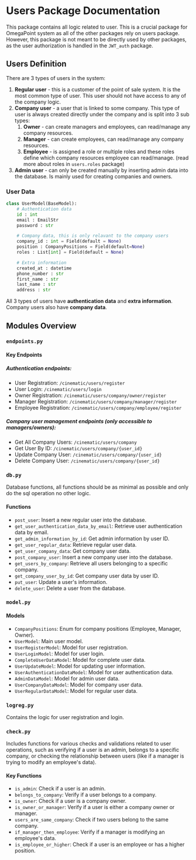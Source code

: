 # Users Package Documentation
This package contains all logic related to user. This is a crucial package for OmegaPoint system as all of the other packages rely on users package. However, this package is not meant to be directly used by other packages, as the user authorization is handled in the `JWT_auth` package.

## Users Definition
There are 3 types of users in the system:
1. **Regular user** - this is a customer of the point of sale system. It is the most common type of user. This user should not have access to any of the company logic.
2. **Company user** - a user that is linked to some company. This type of user is always created directly under the company and is split into 3 sub types:
    1. **Owner** - can create managers and employees, can read/manage any company resources.
    2. **Manager** - can create employees, can read/manage any company resources.
    3. **Employee** - is assigned a role or multiple roles and these roles define which company resources employee can read/manage. (read more about roles in `users.roles` package)
3. **Admin user** - can only be created manually by inserting admin data into the database. Is mainly used for creating companies and owners.

### User Data
```python
class UserModel(BaseModel):
    # Authentication data
    id : int
    email : EmailStr
    password : str

    # Company data, this is only relavant to the company users
    company_id : int = Field(default = None)
    position : CompanyPositions = Field(default=None)
    roles : List[int] = Field(default = None)

    # Extra information
    created_at : datetime
    phone_number : str
    first_name : str
    last_name : str
    address : str
```
All 3 types of users have **authentication data** and **extra information**. Company users also have **company data**.


## Modules Overview

### `endpoints.py`

#### Key Endpoints

##### Authentication endpoints:
- User Registration: `/cinematic/users/register`
- User Login: `/cinematic/users/login`
- Owner Registration: `/cinematic/users/company/owner/register`
- Manager Registration: `/cinematic/users/company/manager/register`
- Employee Registration: `/cinematic/users/company/employee/register`
##### Company user management endpoints (only accessible to managers/owners):
- Get All Company Users: `/cinematic/users/company`
- Get User By ID: `/cinematic/users/company/{user_id}`
- Update Company User: `/cinematic/users/company/{user_id}`
- Delete Company User: `/cinematic/users/company/{user_id}`

### `db.py`

Database functions, all functions should be as minimal as possible and only do the sql operation no other logic.

#### Functions

- `post_user`: Insert a new regular user into the database.
- `get_user_authentication_data_by_email`: Retrieve user authentication data by email.
- `get_admin_information_by_id`: Get admin information by user ID.
- `get_user_regular_data`: Retrieve regular user data.
- `get_user_company_data`: Get company user data.
- `post_company_user`: Insert a new company user into the database.
- `get_users_by_company`: Retrieve all users belonging to a specific company.
- `get_company_user_by_id`: Get company user data by user ID.
- `put_user`: Update a user's information.
- `delete_user`: Delete a user from the database.

### `model.py`

#### Models

- `CompanyPositions`: Enum for company positions (Employee, Manager, Owner).
- `UserModel`: Main user model.
- `UserRegisterModel`: Model for user registration.
- `UserLoginModel`: Model for user login.
- `CompleteUserDataModel`: Model for complete user data.
- `UserUpdateModel`: Model for updating user information.
- `UserAuthenticationDataModel`: Model for user authentication data.
- `AdminDataModel`: Model for admin user data.
- `UserCompanyDataModel`: Model for company user data.
- `UserRegularDataModel`: Model for regular user data.

### `logreg.py`

Contains the logic for user registration and login.

### `check.py`

Includes functions for various checks and validations related to user operations, such as verifying if a user is an admin, belongs to a specific company, or checking the relationship between users (like if a manager is trying to modify an employee's data).

#### Key Functions

- `is_admin`: Check if a user is an admin.
- `belongs_to_company`: Verify if a user belongs to a company.
- `is_owner`: Check if a user is a company owner.
- `is_owner_or_manager`: Verify if a user is either a company owner or manager.
- `users_are_same_company`: Check if two users belong to the same company.
- `if_manager_then_employee`: Verify if a manager is modifying an employee's data.
- `is_employee_or_higher`: Check if a user is an employee or has a higher position.
